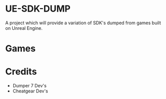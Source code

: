 # UE-SDK-DUMP
A project which will provide a variation of SDK's dumped from games built on Unreal Engine. 

# Games

# Credits
- Dumper 7 Dev's
- Cheatgear Dev's
